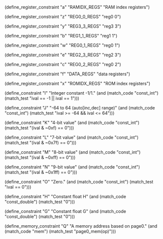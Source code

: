 (define_register_constraint "a" "RAMIDX_REGS"
  "RAM index registers")

(define_register_constraint "z" "REG0_0_REGS"
   "reg0 0")

(define_register_constraint "y" "REG3_3_REGS"
   "reg3 3")

(define_register_constraint "b" "REG1_1_REGS"
   "reg1 1")

(define_register_constraint "w" "REG0_1_REGS"
   "reg0 1")

(define_register_constraint "e" "REG2_3_REGS"
   "reg2 3")

(define_register_constraint "c" "REG0_2_REGS"
   "reg0 2")

(define_register_constraint "f" "DATA_REGS"
   "data registers")

(define_register_constraint "x" "ROMIDX_REGS"
   "ROM index registers")

(define_constraint "I"
  "Integer constant -1/1."
  (and (match_code "const_int")
       (match_test "ival == -1 || ival == 1")))

(define_constraint "J"
  "-64 to 64 (auto[inc,dec] range)"
  (and (match_code "const_int")
       (match_test "ival >= -64 && ival <= 64")))

(define_constraint "K"
  "4-bit value"
  (and (match_code "const_int")
       (match_test "(ival & ~0xf) == 0")))

(define_constraint "L"
  "7-bit value"
  (and (match_code "const_int")
       (match_test "(ival & ~0x7f) == 0")))

(define_constraint "M"
  "8-bit value"
  (and (match_code "const_int")
       (match_test "(ival & ~0xff) == 0")))

(define_constraint "N"
  "9-bit value"
  (and (match_code "const_int")
       (match_test "(ival & ~0x1ff) == 0")))

(define_constraint "O"
  "Zero."
  (and (match_code "const_int")
       (match_test "ival == 0")))

(define_constraint "H"
  "Constant float H"
  (and (match_code "const_double")
       (match_test "0")))

(define_constraint "G"
  "Constant float G"
  (and (match_code "const_double")
       (match_test "0")))

(define_memory_constraint "Q"
  "A memory address based on page0."
  (and (match_code "mem")
       (match_test "page0_mem(op)")))
